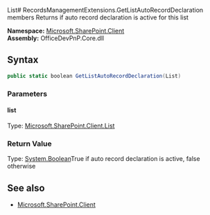List# RecordsManagementExtensions.GetListAutoRecordDeclaration members
Returns if auto record declaration is active for this list  

**Namespace:** [Microsoft.SharePoint.Client](Microsoft.SharePoint.Client.md)  
**Assembly:** OfficeDevPnP.Core.dll  
## Syntax
```C#
public static boolean GetListAutoRecordDeclaration(List)
```
### Parameters
#### list
Type: [Microsoft.SharePoint.Client.List](Microsoft.SharePoint.Client.List.md) 
#### 
### Return Value
Type: [System.Boolean](System.Boolean.md)True if auto record declaration is active, false otherwise
## See also
- [Microsoft.SharePoint.Client](Microsoft.SharePoint.Client.md)

